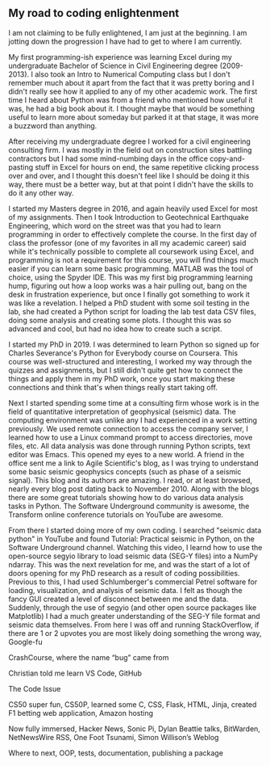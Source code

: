 ## My road to coding enlightenment

I am not claiming to be fully enlightened, I am just at the beginning. I am jotting down the progression I have had to get to where I am currently.

My first programming-ish experience was learning Excel during my undergraduate Bachelor of Science in Civil Engineering degree (2009-2013). I also took an Intro to Numerical Computing class but I don't remember much about it apart from the fact that it was pretty boring and I didn't really see how it applied to any of my other academic work. The first time I heard about Python was from a friend who mentioned how useful it was, he had a big book about it. I thought maybe that would be something useful to learn more about someday but parked it at that stage, it was more a buzzword than anything.

After receiving my undergraduate degree I worked for a civil engineering consulting firm. I was mostly in the field out on construction sites battling contractors but I had some mind-numbing days in the office copy-and-pasting stuff in Excel for hours on end, the same repetitive clicking process over and over, and I thought this doesn't feel like I should be doing it this way, there must be a better way, but at that point I didn't have the skills to do it any other way. 

I started my Masters degree in 2016, and again heavily used Excel for most of my assignments. Then I took Introduction to Geotechnical Earthquake Engineering, which word on the street was that you had to learn programming in order to effectively complete the course. In the first day of class the professor (one of my favorites in all my academic career) said while it's technically possible to complete all coursework using Excel, and programming is not a requirement for this course, you will find things much easier if you can learn some basic programming. MATLAB was the tool of choice, using the Spyder IDE. This was my first big programming learning hump, figuring out how a loop works was a hair pulling out, bang on the desk in frustration experience, but once I finally got something to work it was like a revelation. I helped a PhD student with some soil testing in the lab, she had created a Python script for loading the lab test data CSV files, doing some analysis and creating some plots. I thought this was so advanced and cool, but had no idea how to create such a script.

I started my PhD in 2019. I was determined to learn Python so signed up for Charles Severance's Python for Everybody course on Coursera. This course was well-structured and interesting, I worked my way through the quizzes and assignments, but I still didn't quite get how to connect the things and apply them in my PhD work, once you start making these connections and think that's when things really start taking off.

Next I started spending some time at a consulting firm whose work is in the field of quantitative interpretation of geophysical (seismic) data. The computing environment was unlike any I had experienced in a work setting previously. We used remote connection to access the company server, I learned how to use a Linux command prompt to access directories, move files, etc. All data analysis was done through running Python scripts, text editor was Emacs. This opened my eyes to a new world. A friend in the office sent me a link to Agile Scientific's blog, as I was trying to understand some basic seismic geophysics concepts (such as phase of a seismic signal). This blog and its authors are amazing. I read, or at least browsed, nearly every blog post dating back to November 2010. Along with the blogs there are some great tutorials showing how to do various data analysis tasks in Python. The Software Underground community is awesome, the Transform online conference tutorials on YouTube are awesome.

From there I started doing more of my own coding. I searched "seismic data python" in YouTube and found Tutorial: Practical seismic in Python, on the Software Underground channel. Watching this video, I learnd how to use the open-source segyio library to load seismic data (SEG-Y files) into a NumPy ndarray. This was the next revelation for me, and was the start of a lot of doors opening for my PhD research as a result of coding possibilities. Previous to this, I had used Schlumberger's commercial Petrel software for loading, visualization, and analysis of seismic data. I felt as though the fancy GUI created a level of disconnect between me and the data. Suddenly, through the use of segyio (and other open source packages like Matplotlib) I had a much greater understanding of the SEG-Y file format and seismic data themselves. From here I was off and running StackOverflow, if there are 1 or 2 upvotes you are most likely doing something the wrong way, Google-fu

CrashCourse, where the name “bug” came from 

Christian told me learn VS Code, GitHub

The Code Issue

CS50 super fun, CS50P, learned some C, CSS, Flask, HTML, Jinja, created F1 betting web application, Amazon hosting

Now fully immersed, Hacker News, Sonic Pi, Dylan Beattie talks, BitWarden, NetNewsWire RSS, One Foot Tsunami, Simon Willison’s Weblog

Where to next, OOP, tests, documentation, publishing a package
